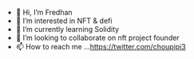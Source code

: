 - 👋 Hi, I’m Fredhan
- 👀 I’m interested in NFT & defi
- 🌱 I’m currently learning Solidity
- 💞️ I’m looking to collaborate on nft project founder
- 📫 How to reach me ...https://twitter.com/choupipi3

<!---
meilizhou1999/meilizhou1999 is a ✨ special ✨ repository because its `README.md` (this file) appears on your GitHub profile.
You can click the Preview link to take a look at your changes.
--->
